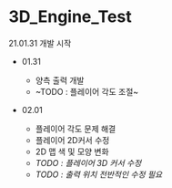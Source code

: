 # 3D_Engine_Test
21.01.31 개발 시작

- 01.31
  - 양측 출력 개발
  - ~TODO : 플레이어 각도 조절~

- 02.01
  - 플레이어 각도 문제 해결
  - 플레이어 2D커서 수정
  - 2D 맵 색 및 모양 변화
  - _TODO : 플레이어 3D 커서 수정_
  - _TODO : 출력 위치 전반적인 수정 필요_